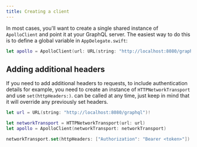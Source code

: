 ```yaml
---
title: Creating a client
---
```


In most cases, you'll want to create a single shared instance of `ApolloClient` and point it at your GraphQL server. The easiest way to do this is to define a global variable in `AppDelegate.swift`:

```swift
let apollo = ApolloClient(url: URL(string: "http://localhost:8080/graphql")!)
```

<h2 id="adding-headers">Adding additional headers</h2>

If you need to add additional headers to requests, to include authentication details for example, you need to create an instance of `HTTPNetworkTransport` and use `set(httpHeaders:)`. can be called at any time, just keep in mind that it will override any previously set headers.

```swift
let url = URL(string: "http://localhost:8080/graphql")!

let networkTransport = HTTPNetworkTransport(url: url)
let apollo = ApolloClient(networkTransport: networkTransport)

networkTransport.set(httpHeaders: ["Authorization": "Bearer <token>"]) // Replace `<token>`
```
